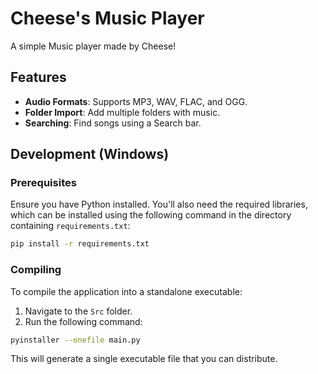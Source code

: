 # Cheese's Music Player

A simple Music player made by Cheese! 
## Features

- **Audio Formats**: Supports MP3, WAV, FLAC, and OGG.
- **Folder Import**: Add multiple folders with music.
- **Searching**: Find songs using a Search bar.


## Development (Windows)

### Prerequisites
Ensure you have Python installed. You'll also need the required libraries, which can be installed using the following command in the directory containing `requirements.txt`:
```bash
pip install -r requirements.txt
```
### Compiling
To compile the application into a standalone executable:
1. Navigate to the `Src` folder.
2. Run the following command:
```bash
pyinstaller --onefile main.py
```
This will generate a single executable file that you can distribute.

